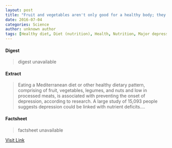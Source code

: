 ```yaml
---
layout: post
title: "Fruit and vegetables aren't only good for a healthy body; they protect your mind too"
date: 2016-07-04
categories: Science
author: unknown author
tags: [Healthy diet, Diet (nutrition), Health, Nutrition, Major depressive disorder, Mediterranean diet, Nut (fruit), Food and drink, Determinants of health]
---
```



#### Digest
>digest unavailable

#### Extract
>Eating a Mediterranean diet or other healthy dietary pattern, comprising of fruit, vegetables, legumes, and nuts and low in processed meats, is associated with preventing the onset of depression, according to research. A large study of 15,093 people suggests depression could be linked with nutrient deficits....

#### Factsheet
>factsheet unavailable

[Visit Link](http://www.sciencedaily.com/releases/2015/09/150916215535.htm)


